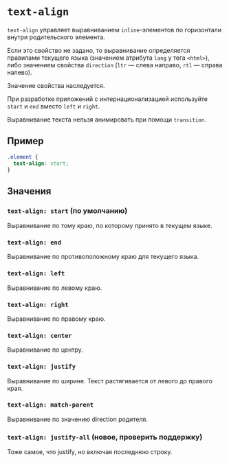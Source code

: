 # `text-align`

`text-align` управляет выравниванием `inline`-элементов по горизонтали внутри родительского элемента.

Если это свойство не задано, то выравнивание определяется правилами текущего языка (значением атрибута `lang` у тега `<html>`), либо значением свойства `direction` (`ltr` — слева направо, `rtl` — справа налево).

Значение свойства наследуется.

При разработке приложений с интернационализацией используйте `start` и `end` вместо `left` и `right`.

Выравнивание текста нельзя анимировать при помощи `transition`.

## Пример

```css
.element {
  text-align: start;
}
```

## Значения

### `text-align: start` (по умолчанию)

Выравнивание по тому краю, по которому принято в текущем языке.

### `text-align: end`

Выравнивание по противоположному краю для текущего языка.

### `text-align: left`

Выравнивание по левому краю.

### `text-align: right`

Выравнивание по правому краю.

### `text-align: center`

Выравнивание по центру.

### `text-align: justify`

Выравнивание по ширине. Текст растягивается от левого до правого края.

### `text-align: match-parent`

Выравнивание по значению direction родителя.

### `text-align: justify-all` (новое, проверить поддержку)

Тоже самое, что justify, но включая последнюю строку.
